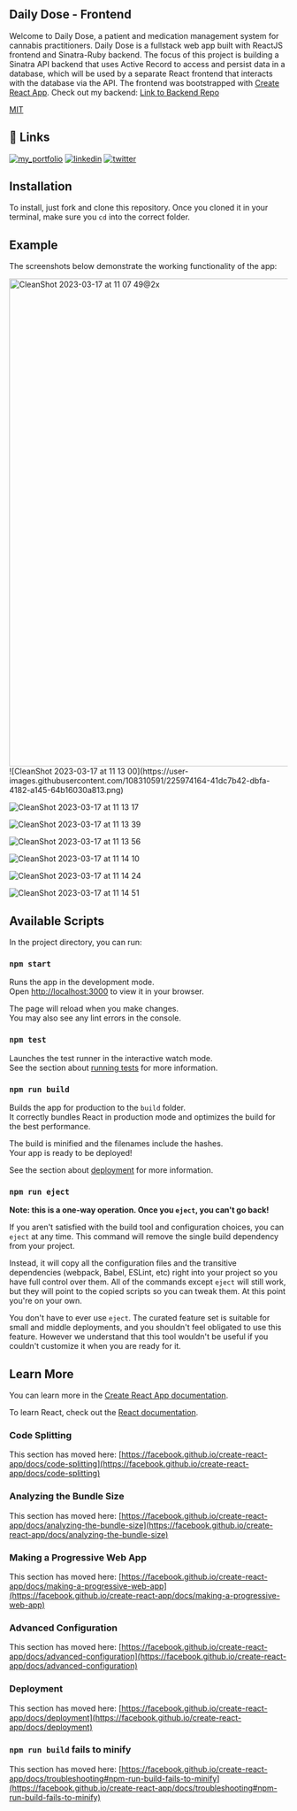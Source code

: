 ## Daily Dose - Frontend

Welcome to Daily Dose, a patient and medication management system for cannabis practitioners. Daily Dose is a fullstack web app built with ReactJS frontend and Sinatra-Ruby backend. The focus of this project is building a Sinatra API backend that uses Active Record to access and persist data in a database, which will be used by a separate React frontend that interacts with the database via the API. The frontend was bootstrapped with [Create React App](https://github.com/facebook/create-react-app). Check out my backend: [Link to Backend Repo](https://github.com/minchulan/phase-3-sinatra-react-project)

[MIT](https://choosealicense.com/licenses/mit/)

## 🔗 Links

[![my_portfolio](https://img.shields.io/badge/my_portfolio-000?style=for-the-badge&logo=ko-fi&logoColor=white)](https://github.com/minchulan)
[![linkedin](https://img.shields.io/badge/linkedin-0A66C2?style=for-the-badge&logo=linkedin&logoColor=white)](https://www.linkedin.com/in/minchulan/)
[![twitter](https://img.shields.io/badge/twitter-1DA1F2?style=for-the-badge&logo=twitter&logoColor=white)](https://twitter.com/itsminchul)

## Installation

To install, just fork and clone this repository. Once you cloned it in your terminal, make sure you `cd` into the correct folder.

## Example

The screenshots below demonstrate the working functionality of the app:


<img width="882" alt="CleanShot 2023-03-17 at 11 07 49@2x" src="https://user-images.githubusercontent.com/108310591/225974092-4424ebf7-6fd7-41be-bb1a-b5f1a626c1b8.png">
![CleanShot 2023-03-17 at 11 13 00](https://user-images.githubusercontent.com/108310591/225974164-41dc7b42-dbfa-4182-a145-64b16030a813.png)

![CleanShot 2023-03-17 at 11 13 17](https://user-images.githubusercontent.com/108310591/225974185-abcf702c-f587-4a37-befc-8d7cc2764755.png)

![CleanShot 2023-03-17 at 11 13 39](https://user-images.githubusercontent.com/108310591/225974197-586c36d9-8a02-4473-94e7-34c947e28f28.png)

![CleanShot 2023-03-17 at 11 13 56](https://user-images.githubusercontent.com/108310591/225974205-f2ba88ce-805a-4674-b18d-552fd9a9ce6e.png)

![CleanShot 2023-03-17 at 11 14 10](https://user-images.githubusercontent.com/108310591/225974212-5a190aa3-c887-4692-b33a-e5e109b9b729.png)

![CleanShot 2023-03-17 at 11 14 24](https://user-images.githubusercontent.com/108310591/225974222-2b7819c1-ee35-481a-9560-c0e0e57add11.png)

![CleanShot 2023-03-17 at 11 14 51](https://user-images.githubusercontent.com/108310591/225974231-7d577931-e219-4521-9681-351ed9122729.png)


## Available Scripts

In the project directory, you can run:

### `npm start`

Runs the app in the development mode.\
Open [http://localhost:3000](http://localhost:3000) to view it in your browser.

The page will reload when you make changes.\
You may also see any lint errors in the console.

### `npm test`

Launches the test runner in the interactive watch mode.\
See the section about [running tests](https://facebook.github.io/create-react-app/docs/running-tests) for more information.

### `npm run build`

Builds the app for production to the `build` folder.\
It correctly bundles React in production mode and optimizes the build for the best performance.

The build is minified and the filenames include the hashes.\
Your app is ready to be deployed!

See the section about [deployment](https://facebook.github.io/create-react-app/docs/deployment) for more information.

### `npm run eject`

**Note: this is a one-way operation. Once you `eject`, you can't go back!**

If you aren't satisfied with the build tool and configuration choices, you can `eject` at any time. This command will remove the single build dependency from your project.

Instead, it will copy all the configuration files and the transitive dependencies (webpack, Babel, ESLint, etc) right into your project so you have full control over them. All of the commands except `eject` will still work, but they will point to the copied scripts so you can tweak them. At this point you're on your own.

You don't have to ever use `eject`. The curated feature set is suitable for small and middle deployments, and you shouldn't feel obligated to use this feature. However we understand that this tool wouldn't be useful if you couldn't customize it when you are ready for it.

## Learn More

You can learn more in the [Create React App documentation](https://facebook.github.io/create-react-app/docs/getting-started).

To learn React, check out the [React documentation](https://reactjs.org/).

### Code Splitting

This section has moved here: [https://facebook.github.io/create-react-app/docs/code-splitting](https://facebook.github.io/create-react-app/docs/code-splitting)

### Analyzing the Bundle Size

This section has moved here: [https://facebook.github.io/create-react-app/docs/analyzing-the-bundle-size](https://facebook.github.io/create-react-app/docs/analyzing-the-bundle-size)

### Making a Progressive Web App

This section has moved here: [https://facebook.github.io/create-react-app/docs/making-a-progressive-web-app](https://facebook.github.io/create-react-app/docs/making-a-progressive-web-app)

### Advanced Configuration

This section has moved here: [https://facebook.github.io/create-react-app/docs/advanced-configuration](https://facebook.github.io/create-react-app/docs/advanced-configuration)

### Deployment

This section has moved here: [https://facebook.github.io/create-react-app/docs/deployment](https://facebook.github.io/create-react-app/docs/deployment)

### `npm run build` fails to minify

This section has moved here: [https://facebook.github.io/create-react-app/docs/troubleshooting#npm-run-build-fails-to-minify](https://facebook.github.io/create-react-app/docs/troubleshooting#npm-run-build-fails-to-minify)
